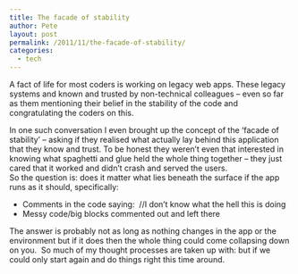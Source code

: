 ```yaml
---
title: The facade of stability
author: Pete
layout: post
permalink: /2011/11/the-facade-of-stability/
categories:
  - tech
---
```

A fact of life for most coders is working on legacy web apps. These legacy systems and known and trusted by non-technical colleagues – even so far as them mentioning their belief in the stability of the code and congratulating the coders on this.

In one such conversation I even brought up the concept of the ‘facade of stability’ – asking if they realised what actually lay behind this application that they know and trust. To be honest they weren’t even that interested in knowing what spaghetti and glue held the whole thing together – they just cared that it worked and didn’t crash and served the users.  
So the question is: does it matter what lies beneath the surface if the app runs as it should, specifically:

*   Comments in the code saying:  //I don’t know what the hell this is doing
*   Messy code/big blocks commented out and left there

The answer is probably not as long as nothing changes in the app or the environment but if it does then the whole thing could come collapsing down on you.  So much of my thought processes are taken up with: but if we could only start again and do things right this time around.
